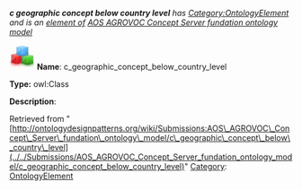___c geographic concept below country level__ has [Category:OntologyElement](../../Category/OntologyElement "Category:OntologyElement") and is an [element of](../../Property/ElementOf "Property:ElementOf") [AOS AGROVOC Concept Server fundation ontology model](../../Submissions/AOS_AGROVOC_Concept_Server_fundation_ontology_model "Submissions:AOS AGROVOC Concept Server fundation ontology model")_


  




[![Class](../../images/thumb/2/27/Class.gif/45px-Class.gif)](../../Image/Class.gif "Class")
__Name__: c\_geographic\_concept\_below\_country\_level 


__Type:__ owl:Class 


__Description__: 





Retrieved from "[http://ontologydesignpatterns.org/wiki/Submissions:AOS\_AGROVOC\_Concept\_Server\_fundation\_ontology\_model/c\_geographic\_concept\_below\_country\_level](../../Submissions/AOS_AGROVOC_Concept_Server_fundation_ontology_model/c_geographic_concept_below_country_level)"
 [Category](http://ontologydesignpatterns.org/wiki/Special:Categories "Special:Categories"): [OntologyElement](../../Category/OntologyElement "Category:OntologyElement")